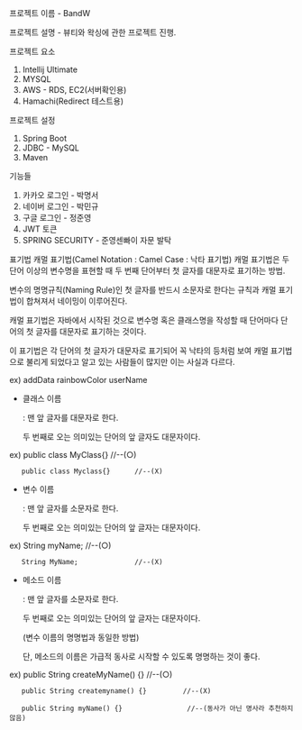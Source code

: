 프로젝트 이름 - BandW

프로젝트 설명 - 뷰티와 왁싱에 관한 프로젝트 진행.

프로젝트 요소
1. Intellij Ultimate
2. MYSQL
3. AWS - RDS, EC2(서버확인용)
4. Hamachi(Redirect 테스트용)

프로젝트 설정
1. Spring Boot
2. JDBC - MySQL
3. Maven

기능들
1. 카카오 로그인 - 박명서
2. 네이버 로그인 - 박민규
3. 구글 로그인 - 정준영
4. JWT 토큰
5. SPRING SECURITY - 준영센빠이 자문 발탁




표기법
캐멀 표기법(Camel Notation : Camel Case : 낙타 표기법)
캐멀 표기법은 두 단어 이상의 변수명을 표현할 때 두 번째 단어부터 첫 글자를 대문자로 표기하는 방법.

변수의 명명규칙(Naming Rule)인 첫 글자를 반드시 소문자로 한다는 규칙과 캐멀 표기법이 합쳐져서 네이밍이 이루어진다.

캐멀 표기법은 자바에서 시작된 것으로 변수명 혹은 클래스명을 작성할 때 단어마다 단어의 첫 글자를 대문자로 표기하는 것이다.

이 표기법은 각 단어의 첫 글자가 대문자로 표기되어 꼭 낙타의 등처럼 보여 캐멀 표기법으로 불리게 되었다고 알고 있는 사람들이 많지만 이는 사실과 다르다.

ex) addData     rainbowColor     userName


- 클래스 이름

  : 맨 앞 글자를 대문자로 한다.

  두 번째로 오는 의미있는 단어의 앞 글자도 대문자이다.



ex) public class MyClass{}     //--(○)

       public class Myclass{}      //--(Χ)



- 변수 이름

  : 맨 앞 글자를 소문자로 한다.

  두 번째로 오는 의미있는 단어의 앞 글자는 대문자이다.



ex) String myName;             //--(○)

       String MyName;              //--(Χ)



- 메소드 이름

  : 맨 앞 글자를 소문자로 한다.

  두 번째로 오는 의미있는 단어의 앞 글자는 대문자이다.

  (변수 이름의 명명법과 동일한 방법)

  단, 메소드의 이름은 가급적 동사로 시작할 수 있도록 명명하는 것이 좋다.



ex) public String createMyName() {}        //--(○)

       public String createmyname() {}         //--(Χ)

       public String myName() {}                //--(동사가 아닌 명사라 추천하지 않음)

